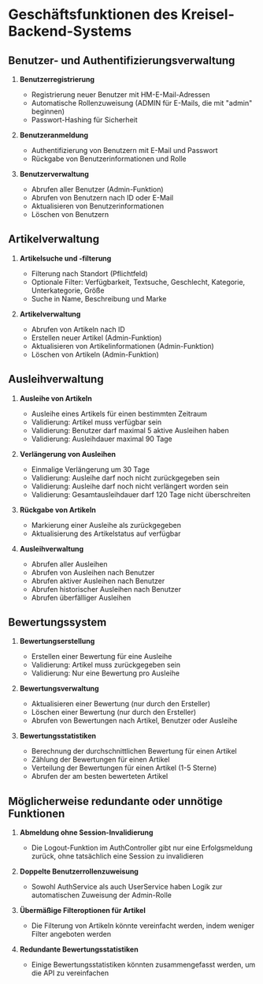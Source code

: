 # Geschäftsfunktionen des Kreisel-Backend-Systems

## Benutzer- und Authentifizierungsverwaltung
1. **Benutzerregistrierung**
   - Registrierung neuer Benutzer mit HM-E-Mail-Adressen
   - Automatische Rollenzuweisung (ADMIN für E-Mails, die mit "admin" beginnen)
   - Passwort-Hashing für Sicherheit

2. **Benutzeranmeldung**
   - Authentifizierung von Benutzern mit E-Mail und Passwort
   - Rückgabe von Benutzerinformationen und Rolle

3. **Benutzerverwaltung**
   - Abrufen aller Benutzer (Admin-Funktion)
   - Abrufen von Benutzern nach ID oder E-Mail
   - Aktualisieren von Benutzerinformationen
   - Löschen von Benutzern

## Artikelverwaltung
1. **Artikelsuche und -filterung**
   - Filterung nach Standort (Pflichtfeld)
   - Optionale Filter: Verfügbarkeit, Textsuche, Geschlecht, Kategorie, Unterkategorie, Größe
   - Suche in Name, Beschreibung und Marke

2. **Artikelverwaltung**
   - Abrufen von Artikeln nach ID
   - Erstellen neuer Artikel (Admin-Funktion)
   - Aktualisieren von Artikelinformationen (Admin-Funktion)
   - Löschen von Artikeln (Admin-Funktion)

## Ausleihverwaltung
1. **Ausleihe von Artikeln**
   - Ausleihe eines Artikels für einen bestimmten Zeitraum
   - Validierung: Artikel muss verfügbar sein
   - Validierung: Benutzer darf maximal 5 aktive Ausleihen haben
   - Validierung: Ausleihdauer maximal 90 Tage

2. **Verlängerung von Ausleihen**
   - Einmalige Verlängerung um 30 Tage
   - Validierung: Ausleihe darf noch nicht zurückgegeben sein
   - Validierung: Ausleihe darf noch nicht verlängert worden sein
   - Validierung: Gesamtausleihdauer darf 120 Tage nicht überschreiten

3. **Rückgabe von Artikeln**
   - Markierung einer Ausleihe als zurückgegeben
   - Aktualisierung des Artikelstatus auf verfügbar

4. **Ausleihverwaltung**
   - Abrufen aller Ausleihen
   - Abrufen von Ausleihen nach Benutzer
   - Abrufen aktiver Ausleihen nach Benutzer
   - Abrufen historischer Ausleihen nach Benutzer
   - Abrufen überfälliger Ausleihen

## Bewertungssystem
1. **Bewertungserstellung**
   - Erstellen einer Bewertung für eine Ausleihe
   - Validierung: Artikel muss zurückgegeben sein
   - Validierung: Nur eine Bewertung pro Ausleihe

2. **Bewertungsverwaltung**
   - Aktualisieren einer Bewertung (nur durch den Ersteller)
   - Löschen einer Bewertung (nur durch den Ersteller)
   - Abrufen von Bewertungen nach Artikel, Benutzer oder Ausleihe

3. **Bewertungsstatistiken**
   - Berechnung der durchschnittlichen Bewertung für einen Artikel
   - Zählung der Bewertungen für einen Artikel
   - Verteilung der Bewertungen für einen Artikel (1-5 Sterne)
   - Abrufen der am besten bewerteten Artikel

## Möglicherweise redundante oder unnötige Funktionen

1. **Abmeldung ohne Session-Invalidierung**
   - Die Logout-Funktion im AuthController gibt nur eine Erfolgsmeldung zurück, ohne tatsächlich eine Session zu invalidieren

2. **Doppelte Benutzerrollenzuweisung**
   - Sowohl AuthService als auch UserService haben Logik zur automatischen Zuweisung der Admin-Rolle

3. **Übermäßige Filteroptionen für Artikel**
   - Die Filterung von Artikeln könnte vereinfacht werden, indem weniger Filter angeboten werden

4. **Redundante Bewertungsstatistiken**
   - Einige Bewertungsstatistiken könnten zusammengefasst werden, um die API zu vereinfachen
